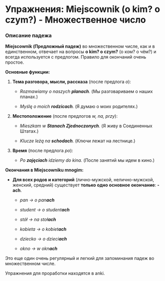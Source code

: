 # Упражнения: Miejscownik (o kim? o czym?) - Множественное число

### Описание падежа

**Miejscownik (Предложный падеж)** во множественном числе, как и в единственном, отвечает на вопросы **o kim? o czym?** (о ком? о чём?) и всегда используется с предлогом. Правило для окончаний очень простое.

**Основные функции:**

1. **Тема разговора, мысли, рассказа** (после предлога _o_):
    
    - _Rozmawiamy o naszych **planach**._ (Мы разговариваем о наших планах.)
        
    - _Myślę o moich **rodzicach**._ (Я думаю о моих родителях.)
        
2. **Местоположение** (после предлогов _w, na, przy_):
    
    - _Mieszkam w **Stanach Zjednoczonych**._ (Я живу в Соединенных Штатах.)
        
    - _Klucze leżą na **schodach**._ (Ключи лежат на лестнице.)
        
3. **Время** (после предлога _po_):
    
    - _Po **zajęciach** idziemy do kina._ (После занятий мы идем в кино.)
        

**Окончания в Miejscowniku mnogim:**

- **Для всех родов и категорий** (лично-мужской, нелично-мужской, женский, средний) существует **только одно основное окончание**: **-ach**.
    
    - _pan -> o pan**ach**_
        
    - _student -> o student**ach**_
        
    - _stół -> na stoł**ach**_
        
    - _kobieta -> o kobiet**ach**_
        
    - _dziecko -> o dzieci**ach**_
        
    - _okno -> w okn**ach**_
        

Это еще один очень регулярный и легкий для запоминания падеж во множественном числе.

Упражнения для проработки находятся в anki.